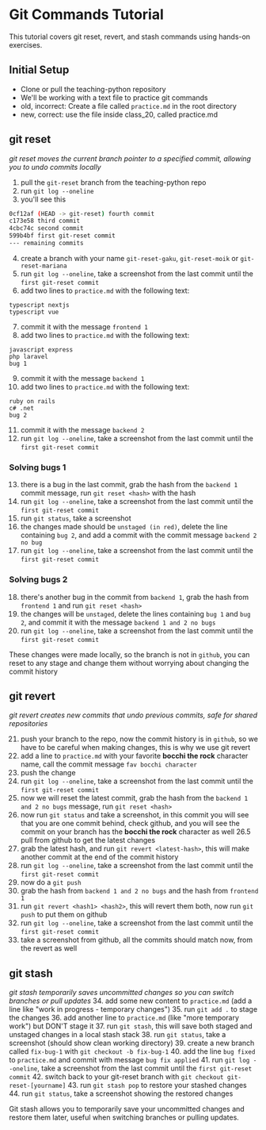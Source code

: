 # Git Commands Tutorial

This tutorial covers git reset, revert, and stash commands using hands-on exercises.

## Initial Setup
- Clone or pull the teaching-python repository
- We'll be working with a text file to practice git commands
- old, incorrect: Create a file called `practice.md` in the root directory
- new, correct: use the file inside class_20, called practice.md

## git reset
*git reset moves the current branch pointer to a specified commit, allowing you to undo commits locally*

1. pull the `git-reset` branch from the teaching-python repo
2. run `git log --oneline`
3. you'll see this
```bash
0cf12af (HEAD -> git-reset) fourth commit
c173e58 third commit
4cbc74c second commit
599b4bf first git-reset commit
--- remaining commits
```
4. create a branch with your name `git-reset-gaku`, `git-reset-moik` or `git-reset-mariana`
5. run `git log --oneline`, take a screenshot from the last commit until the `first git-reset commit`
6. add two lines to `practice.md` with the following text:
```
typescript nextjs
typescript vue
```
7. commit it with the message `frontend 1`
8. add two lines to `practice.md` with the following text:
```
javascript express
php laravel
bug 1
```
9. commit it with the message `backend 1`
10. add two lines to `practice.md` with the following text:
```
ruby on rails
c# .net
bug 2
```
11. commit it with the message `backend 2`
12. run `git log --oneline`, take a screenshot from the last commit until the `first git-reset commit`

### Solving bugs 1
13. there is a bug in the last commit, grab the hash from the `backend 1` commit message, run `git reset <hash>` with the hash
14. run `git log --oneline`, take a screenshot from the last commit until the `first git-reset commit`
15. run `git status`, take a screenshot
16. the changes made should be `unstaged (in red)`, delete the line containing `bug 2`, and add a commit with the commit message `backend 2 no bug`
17. run `git log --oneline`, take a screenshot from the last commit until the `first git-reset commit`

### Solving bugs 2
18. there's another bug in the commit from `backend 1`, grab the hash from `frontend 1` and run `git reset <hash>` 
19. the changes will be `unstaged`, delete the lines containing `bug 1` and `bug 2`, and commit it with the message `backend 1 and 2 no bugs`
20. run `git log --oneline`, take a screenshot from the last commit until the `first git-reset commit`

These changes were made locally, so the branch is not in `github`, you can reset to any stage and change them without worrying about changing the commit history 

## git revert
*git revert creates new commits that undo previous commits, safe for shared repositories*

21. push your branch to the repo, now the commit history is in `github`, so we have to be careful when making changes, this is why we use git revert
22. add a line to `practice.md` with your favorite **bocchi the rock** character name, call the commit message `fav bocchi character`
23. push the change 
24. run `git log --oneline`, take a screenshot from the last commit until the `first git-reset commit`
25. now we will reset the latest commit, grab the hash from the `backend 1 and 2 no bugs` message, run `git reset <hash>`
26. now run `git status` and take a screenshot, in this commit you will see that you are one commit behind, check github, and you will see the commit on your branch has the **bocchi the rock** character as well
26.5 pull from github to get the latest changes
27. grab the latest hash, and run `git revert <latest-hash>`, this will make another commit at the end of the commit history
28. run `git log --oneline`, take a screenshot from the last commit until the `first git-reset commit`
29. now do a `git push`
30. grab the hash from `backend 1 and 2 no bugs` and the hash from `frontend 1` 
31. run `git revert <hash1> <hash2>`, this will revert them both, now run `git push` to put them on github
32. run `git log --oneline`, take a screenshot from the last commit until the `first git-reset commit`
33. take a screenshot from github, all the commits should match now, from the revert as well


## git stash
*git stash temporarily saves uncommitted changes so you can switch branches or pull updates*
34. add some new content to `practice.md` (add a line like "work in progress - temporary changes")
35. run `git add .` to stage the changes
36. add another line to `practice.md` (like "more temporary work") but DON'T stage it
37. run `git stash`, this will save both staged and unstaged changes in a local stash stack
38. run `git status`, take a screenshot (should show clean working directory)
39. create a new branch called `fix-bug-1` with `git checkout -b fix-bug-1`
40. add the line `bug fixed` to `practice.md` and commit with message `bug fix applied`
41. run `git log --oneline`, take a screenshot from the last commit until the `first git-reset commit`
42. switch back to your git-reset branch with `git checkout git-reset-[yourname]`
43. run `git stash pop` to restore your stashed changes
44. run `git status`, take a screenshot showing the restored changes

Git stash allows you to temporarily save your uncommitted changes and restore them later, useful when switching branches or pulling updates.

